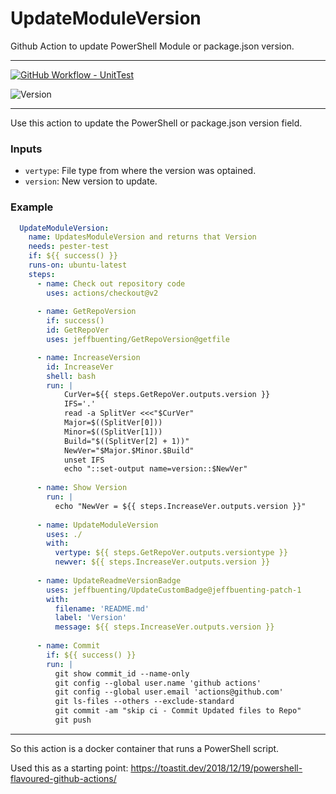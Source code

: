 # UpdateModuleVersion
Github Action to update PowerShell Module or package.json version.

---
[![GitHub Workflow - UnitTest](https://github.com/jeffbuenting/UpdateModuleVersion/workflows/UnitTest/badge.svg)](https://github.com/jeffbuenting/UpdateModuleVersion/actions?workflow='UnitTest')

![Version](https://img.shields.io/badge/Version-1.1.2-brightgreen)

---

Use this action to update the PowerShell or package.json version field.


### Inputs

- `vertype`: File type from where the version was optained.
- `version`: New version to update.

### Example

```yaml
  UpdateModuleVersion:
    name: UpdatesModuleVersion and returns that Version
    needs: pester-test
    if: ${{ success() }}
    runs-on: ubuntu-latest
    steps:
      - name: Check out repository code
        uses: actions/checkout@v2        
        
      - name: GetRepoVersion
        if: success()
        id: GetRepoVer
        uses: jeffbuenting/GetRepoVersion@getfile

      - name: IncreaseVersion
        id: IncreaseVer
        shell: bash
        run: |
            CurVer=${{ steps.GetRepoVer.outputs.version }}
            IFS='.'
            read -a SplitVer <<<"$CurVer"
            Major=$((SplitVer[0]))
            Minor=$((SplitVer[1]))
            Build="$((SplitVer[2] + 1))"
            NewVer="$Major.$Minor.$Build"
            unset IFS
            echo "::set-output name=version::$NewVer"
         
      - name: Show Version
        run: |
          echo "NewVer = ${{ steps.IncreaseVer.outputs.version }}"
  
      - name: UpdateModuleVersion
        uses: ./
        with: 
          vertype: ${{ steps.GetRepoVer.outputs.versiontype }}
          newver: ${{ steps.IncreaseVer.outputs.version }}
           
      - name: UpdateReadmeVersionBadge
        uses: jeffbuenting/UpdateCustomBadge@jeffbuenting-patch-1
        with:
          filename: 'README.md'
          label: 'Version'
          message: ${{ steps.IncreaseVer.outputs.version }}
          
      - name: Commit
        if: ${{ success() }}
        run: |
          git show commit_id --name-only
          git config --global user.name 'github actions'      
          git config --global user.email 'actions@github.com'
          git ls-files --others --exclude-standard
          git commit -am "skip ci - Commit Updated files to Repo"
          git push
```

---

So this action is a docker container that runs a PowerShell script.

Used this as a starting point: https://toastit.dev/2018/12/19/powershell-flavoured-github-actions/

